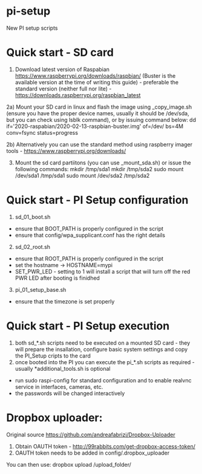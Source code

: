 # pi-setup
New PI setup scripts

# Quick start - SD card
1) Download latest version of Raspabian https://www.raspberrypi.org/downloads/raspbian/ (Buster is the available version at the time of writing this guide) - preferable the standard version (neither full nor lite) - https://downloads.raspberrypi.org/raspbian_latest

2a) Mount your SD card in linux and flash the image using _copy_image.sh (ensure you have the proper device names, usually it should be /dev/sda, but you can check using 
lsblk command), or by issuing command below:
dd if='2020-raspabian/2020-02-13-raspbian-buster.img' of=/dev/<sdcard> bs=4M conv=fsync status=progress

2b) Alternatively you can use the standard method using raspberry imager tools - https://www.raspberrypi.org/downloads/

3) Mount the sd card partiitons (you can use _mount_sda.sh) or issue the following commands:
mkdir /tmp/sda1
mkdir /tmp/sda2
sudo mount /dev/sda1 /tmp/sda1
sudo mount /dev/sda2 /tmp/sda2

# Quick start - PI Setup configuration
1) sd_01_boot.sh
 - ensure that BOOT_PATH is properly configured in the script
 - ensure that config/wpa_supplicant.conf has the right details

2) sd_02_root.sh
- ensure that ROOT_PATH is properly configured in the script
- set the hostname -> HOSTNAME=mypi
- SET_PWR_LED - setting to 1 will install a script that will turn off the red PWR LED after booting is finidhed

3) pi_01_setup_base.sh
- ensure that the timezone is set properly

# Quick start - PI Setup execution
1) both sd_*.sh scripts need to be executed on a mounted SD card - they will prepare the insallation, configure basic system settings and copy the PI_Setup cripts to the card
2) once booted into the PI you can execute the pi_*.sh scripts as required - usually *additional_tools.sh is optional
 - run sudo raspi-config for standard configuration and to enable realvnc service in interfaces, cameras, etc.
 - the passwords will be changed interactively

# Dropbox uploader:
Original source https://github.com/andreafabrizi/Dropbox-Uploader

1) Obtain OAUTH token - http://99rabbits.com/get-dropbox-access-token/
2) OAUTH token needs to be added in config/.dropbox_uploader

You can then use:
dropbox upload <filename> /upload_folder/